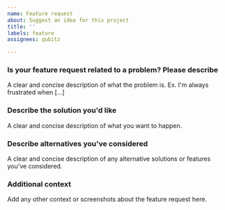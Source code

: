 ```yaml
---
name: Feature request
about: Suggest an idea for this project
title: ''
labels: feature
assignees: qubitz

---
```


<!-- You can erase any parts of this template not applicable to your bug report. -->

### **Is your feature request related to a problem? Please describe**

A clear and concise description of what the problem is. Ex. I'm always frustrated when [...]

### **Describe the solution you'd like**

A clear and concise description of what you want to happen.

### **Describe alternatives you've considered**

A clear and concise description of any alternative solutions or features you've considered.

### **Additional context**

Add any other context or screenshots about the feature request here.
